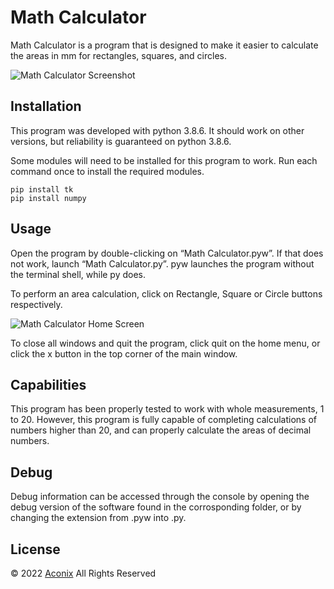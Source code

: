 # Math Calculator

Math Calculator is a program that is designed to make it easier to calculate the areas in mm for rectangles, squares, and circles.

![Math Calculator Screenshot](https://i.imgur.com/LFKboRe.png)

## Installation

This program was developed with python 3.8.6. It should work on other versions, but reliability is guaranteed on python 3.8.6.

Some modules will need to be installed for this program to work. Run each command once to install the required modules.

```
pip install tk
pip install numpy
```

## Usage

Open the program by double-clicking on “Math Calculator.pyw”. If that does not work, launch “Math Calculator.py”. pyw launches the program without the terminal shell, while py does.

To perform an area calculation, click on Rectangle, Square or Circle buttons respectively.

![Math Calculator Home Screen](https://i.imgur.com/ptfaTuN.png)

To close all windows and quit the program, click quit on the home menu, or click the x button in the top corner of the main window.

## Capabilities

This program has been properly tested to work with whole measurements, 1 to 20. However, this program is fully capable of completing calculations of numbers higher than 20, and can properly calculate the areas of decimal numbers.

## Debug

Debug information can be accessed through the console by opening the debug version of the software found in the corrosponding folder, or by changing the extension from .pyw into .py.

## License
© 2022 [Aconix](https://www.github.com/Aconix/) All Rights Reserved